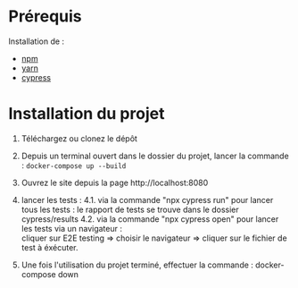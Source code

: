 # Prérequis
Installation de : 
- [npm](https://docs.npmjs.com/about-npm)
- [yarn](https://classic.yarnpkg.com/lang/en/docs/)
- [cypress](https://www.cypress.io/)


# Installation du projet
1. Téléchargez ou clonez le dépôt
2. Depuis un terminal ouvert dans le dossier du projet, lancer la commande : `docker-compose up --build`
3. Ouvrez le site depuis la page http://localhost:8080 
4. lancer les tests : 
4.1. via la commande "npx cypress run" pour lancer tous les tests : le rapport de tests se  trouve dans le dossier cypress/results
4.2. via la commande "npx cypress open" pour lancer les tests via un navigateur :  
cliquer sur E2E testing => choisir le navigateur => cliquer sur le fichier de test à éxécuter.

5. Une fois l'utilisation du projet terminé, effectuer la commande : docker-compose down 

